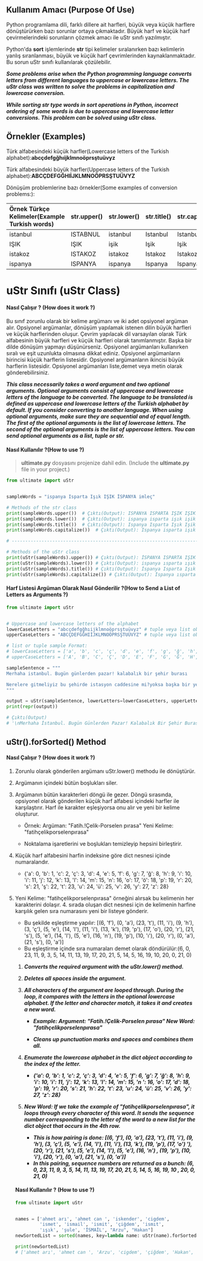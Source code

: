 

## Kullanım Amacı (Purpose Of Use)

Python programlama dili, farklı dillere ait harfleri, büyük veya küçük harflere dönüştürürken bazı sorunlar ortaya çıkmaktadır. Büyük harf ve küçük harf çevirmelerindeki sorunların çözmek  amacı ile uStr sınıfı yazılmıştır.

Python'da **sort** işlemlerinde **str** tipi kelimeler sıralanırken bazı kelimlerin yanlış sıranlanması, büyük ve küçük  harf çevrimlerinden kaynaklanmaktadır. Bu sorun uStr sınıfı kullanılarak çözülebilir.

***Some problems arise when the Python programming language converts letters from different languages to uppercase or lowercase letters. The uStr class was written to solve the problems in capitalization and lowercase conversion.***

***While sorting str type words in sort operations in Python, incorrect ordering of some words is due to uppercase and lowercase letter conversions. This problem can be solved using uStr class.***



## Örnekler (Examples)

Türk alfabesindeki küçük harfler(Lowercase letters of the Turkish alphabet):**abcçdefgğhıijklmnoöprsştuüvyz**

Türk alfabesindeki büyük harfler(Uppercase letters of the Turkish alphabet):**ABCÇDEFGĞHIİJKLMNOÖPRSŞTUÜVYZ**

Dönüşüm problemlerine bazı örnekler(Some examples of conversion problems:): 

| Örnek Türkçe Kelimeler(Example Turkish words) | str.upper() | str.lower() | str.title() | str.capitalize() | ***uStr.upper*()** | ***uStr.lower()*** | *uStr.title()* | *uStr.capitalize()* |
| :-------------------------------------------- | ----------- | ----------- | ----------- | ---------------- | ------------------ | ------------------ | -------------- | ------------------- |
| istanbul                                      | ISTABNUL    | istanbul    | Istanbul    | Istanbul         | İSTANBUL           | istanbul           | İstanbul       | İstanbul            |
| IŞIK                                          | IŞIK        | işik        | Işik        | Işik             | IŞIK               | ışık               | Işık           | Işık                |
| istakoz                                       | ISTAKOZ     | istakoz     | Istakoz     | Istakoz          | İSTAKOZ            | istakoz            | İstakoz        | İstakoz             |
| ispanya                                       | ISPANYA     | ispanya     | Ispanya     | Ispanya          | İSPANYA            | ispanya            | İspanya        | İspanya             |



# uStr Sınıfı (uStr Class)

#### Nasıl Çalışır ? (How does it work ?)

Bu sınıf zorunlu olarak bir kelime argümanı ve iki adet  opsiyonel argüman alır. Opsiyonel argümanlar, dönüşüm yapılamak istenen dilin büyük harfleri ve küçük harflerinden oluşur. Çevrim yapılacak dil varsayılan olarak Türk alfabesinin büyük harfleri ve küçük harfleri olarak tanımlanmıştır. Başka bir dilde dönüşüm yapmayı düşünürseniz. Opsiyonel argümanları  kullanırken sıralı ve eşit uzunlukta olmasına dikkat ediniz. Opsiyonel argümanların birincisi küçük harflerin listesidir. Opsiyonel argümanların ikincisi büyük harflerin listesidir.  Opsiyonel argümanları liste,demet veya metin olarak gönderebilirsiniz. 

***This class necessarily takes a word argument and two optional arguments. Optional arguments consist of uppercase and lowercase letters of the language to be converted. The language to be translated is defined as uppercase and lowercase letters of the Turkish alphabet by default. If you consider converting to another language. When using optional arguments, make sure they are sequential and of equal length. The first of the optional arguments is the list of lowercase letters. The second of the optional arguments is the list of uppercase letters. You can send optional arguments as a list, tuple or str.***

#### Nasıl Kullanılır ?(How to use ?)

> **ultimate.py** dosyasını projenize dahil edin. (Include the **ultimate.py** file in your project.)

```python
from ultimate import uStr


sampleWords = "ispanya Isparta Işık IŞIK İSPANYA imleç"

# Methods of the str class
print(sampleWords.upper())  # Çıktı(Output): ISPANYA ISPARTA IŞIK IŞIK İSPANYA IMLEÇ
print(sampleWords.lower())  # Çıktı(Output): ispanya isparta işık işik i̇spanya imleç
print(sampleWords.title())  # Çıktı(Output): Ispanya Isparta Işık Işik İspanya Imleç
print(sampleWords.capitalize())  # Çıktı(Output): Ispanya isparta işık işik i̇spanya imleç

# ---------------------------------------------------------------------------------------

# Methods of the uStr class
print(uStr(sampleWords).upper()) # Çıktı(Output): İSPANYA ISPARTA IŞIK IŞIK İSPANYA İMLEÇ
print(uStr(sampleWords).lower()) # Çıktı(Output): ispanya ısparta ışık ışık ispanya imleç
print(uStr(sampleWords).title()) # Çıktı(Output): İspanya Isparta Işık Işık İspanya İmleç
print(uStr(sampleWords).capitalize()) # Çıktı(Output): İspanya ısparta ışık ışık ispanya imleç


```

#### Harf Listesi Argüman Olarak Nasıl Gönderilir ?(How to Send a List of Letters as Arguments ?)

```python
from ultimate import uStr


# Uppercase and lowercase letters of the alphabet
lowerCaseLetters = "abcçdefgğhıijklmnoöprsştuüvyz" # tuple veya list objeside olabilir (can also be a tuple or list object)
upperCaseLetters = "ABCÇDEFGĞHIİJKLMNOÖPRSŞTUÜVYZ" # tuple veya list objeside olabilir (can also be a tuple or list object)

# list or tuple sample Format:
# lowerCaseLetters = ['a', 'b', 'c', 'ç', 'd', 'e', 'f', 'g', 'ğ', 'h', 'ı', 'i', 'j', 'k', 'l', 'm', 'n', 'o', 'ö', 'p', 'r', 's', 'ş', 't', 'u', 'ü', 'v', 'y', 'z']
# upperCaseLetters = ['A', 'B', 'C', 'Ç', 'D', 'E', 'F', 'G', 'Ğ', 'H', 'I', 'İ', 'J', 'K', 'L', 'M', 'N', 'O', 'Ö', 'P', 'R', 'S', 'Ş', 'T', 'U', 'Ü', 'V', 'Y', 'Z']

sampleSentence = """
Merhaha istanbul. Bugün günlerden pazar! kalabalık bir şehir burası

Nerelere gitmeliyiz bu şehirde istasyon caddesine mi?yoksa başka bir yeremi ?
"""

output = uStr(sampleSentence, lowerLetters=lowerCaseLetters, upperLetters=upperCaseLetters).title()
print(repr(output))

# Çıktı(Output)
# '\nMerhaha İstanbul. Bugün Günlerden Pazar! Kalabalık Bir Şehir Burası\n\nNerelere Gitmeliyiz Bu Şehirde İstasyon Caddesine Mi?Yoksa Başka Bir Yeremi ?\n'

```



## uStr().forSorted() Method

#### Nasıl Çalışır ?  (How does it work ?)

1. Zorunlu olarak gönderilen argümanı uStr.lower() methodu ile dönüştürür.

2. Argümanın içindeki bütün boşlukları siler.

3. Argümanın bütün karakterleri döngü ile gezer. Döngü sırasında, opsiyonel olarak gönderilen küçük harf alfabesi içindeki harfler ile karşılaştırır. Harf ile karakter eşleşiyorsa onu alır ve yeni bir kelime oluşturur.

   - Örnek:  Argüman: "Fatih.!Çelik-Porselen pırasa"   Yeni Kelime: "fatihçelikporselenpırasa"

   - Noktalama işaretlerini ve boşlukları temizleyip hepsini birleştirir.

4. Küçük harf alfabesini harfin indeksine göre dict nesnesi içinde numaralandır. 

   - {'a': 0, 'b': 1, 'c': 2, 'ç': 3, 'd': 4, 'e': 5, 'f': 6, 'g': 7, 'ğ': 8, 'h': 9, 'ı': 10, 'i': 11, 'j': 12, 'k': 13, 'l': 14, 'm': 15, 'n': 16, 'o': 17, 'ö': 18, 'p': 19, 'r': 20, 's': 21, 'ş': 22, 't': 23, 'u': 24, 'ü': 25, 'v': 26, 'y': 27, 'z': 28}

5. Yeni Kelime: "fatihçelikporselenpırasa" örneğini alırsak bu kelimenin her karakterini dolaşır. 4. sırada oluşan dict nesnesi için de kelimenin harfine  karşılık gelen sıra numarasını yeni bir listeye gönderir. 

   - Bu şekilde eşleştirme yapılır: [(6, 'f'), (0, 'a'), (23, 't'), (11, 'i'), (9, 'h'), (3, 'ç'), (5, 'e'), (14, 'l'), (11, 'i'), (13, 'k'), (19, 'p'), (17, 'o'), (20, 'r'), (21, 's'), (5, 'e'), (14, 'l'), (5, 'e'), (16, 'n'), (19, 'p'), (10, 'ı'), (20, 'r'), (0, 'a'), (21, 's'), (0, 'a')]
   - Bu eşleştirme içinde sıra numaraları demet olarak döndürülür:(6, 0, 23, 11, 9, 3, 5, 14, 11, 13, 19, 17, 20, 21, 5, 14, 5, 16, 19, 10, 20, 0, 21, 0)

   

   1. ***Converts the required argument with the uStr.lower() method.***

   2. ***Deletes all spaces inside the argument.***

   3. ***All characters of the argument are looped through. During the loop, it compares with the letters in the optional lowercase alphabet. If the letter and character match, it takes it and creates a new word.***

      - ***Example: Argument: "Fatih.!Çelik-Porselen pırasa"  New Word: "fatihçelikporselenpırasa"***

      - ***Cleans up punctuation marks and spaces and combines them all.***

   4. ***Enumerate the lowercase alphabet in the dict object according to the index of the letter.***

      - ***{'a': 0, 'b': 1, 'c': 2, 'ç': 3, 'd': 4, 'e': 5, 'f': 6, 'g': 7, 'ğ': 8, 'h': 9, 'i': 10, 'i': 11, 'j': 12, 'k': 13, 'l': 14, 'm': 15, 'n ': 16, 'o': 17, 'd': 18, 'p': 19, 'r': 20, 's': 21, 'h': 22, 't': 23, 'u': 24, 'ü': 25, 'v': 26, 'y': 27, 'z': 28}***

   5. ***New Word: If we take the example of "fatihçelikporselenpırasa", it loops through every character of this word. It sends the sequence number corresponding to the letter of the word to a new list for the dict object that occurs in the 4th row.***

      - ***This is how pairing is done: [(6, 'f'), (0, 'a'), (23, 't'), (11, 'i'), (9, 'h'), (3, 'ç'), (5, 'e'), (14, 'l'), (11, 'i'), (13, 'k'), (19, 'p'), (17, 'o') '), (20, 'r'), (21, 's'), (5, 'e'), (14, 'l'), (5, 'e'), (16, 'n') , (19, 'p'), (10, 'i'), (20, 'r'), (0, 'a'), (21, 's'), (0, 'a')]***
      - ***In this pairing, sequence numbers are returned as a bunch: (6, 0, 23, 11, 9, 3, 5, 14, 11, 13, 19, 17, 20, 21, 5, 14, 5, 16, 19, 10 , 20, 0, 21, 0)***
   
   

   

   #### Nasıl Kullanılır ? (How to use ?)

   ```python
   from ultimate import uStr
   
   
   names = ['ahmet arı', 'ahmet can ', 'iskender', 'cigdem',
            'ismet', 'ismail', 'ismit', 'çiğdem', 'ismıt',
            'ışık', 'şule', 'İSMAİL', "Arzu", "Hakan"]
   newSortedList = sorted(names, key=lambda name: uStr(name).forSorted())
   
   print(newSortedList)
   # ['ahmet arı', 'ahmet can ', 'Arzu', 'cigdem', 'çiğdem', 'Hakan', 'ışık', 'iskender', 'ismail', 'İSMAİL', 'ismet', 'ismıt', 'ismit', 'şule']
   
   ```
   
   

   
